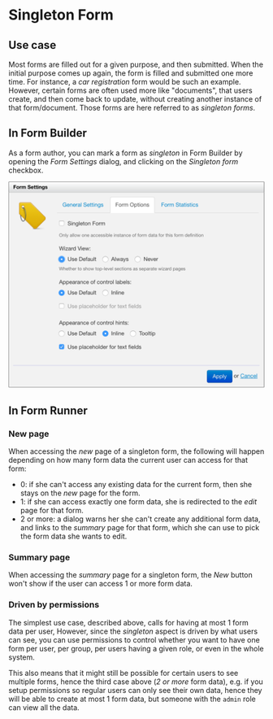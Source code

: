 # Singleton Form

<!-- toc -->

## Use case

Most forms are filled out for a given purpose, and then submitted. When the initial purpose comes up again, the form is filled and submitted one more time. For instance, a *car registration* form would be such an example. However, certain forms are often used more like "documents", that users create, and then come back to update, without creating another instance of that form/document. Those forms are here referred to as *singleton forms*.

## In Form Builder

As a form author, you can mark a form as *singleton* in Form Builder by opening the *Form Settings* dialog, and clicking on the *Singleton form* checkbox.

![](../../form-builder/images/form-settings-options.png)

## In Form Runner

### New page

When accessing the *new* page of a singleton form, the following will happen depending on how many form data the current user can access for that form:

- 0: if she can't access any existing data for the current form, then she stays on the *new* page for the form.
- 1: if she can access exactly one form data, she is redirected to the *edit* page for that form.
- 2 or more: a dialog warns her she can't create any additional form data, and links to the *summary* page for that form, which she can use to pick the form data she wants to edit.

### Summary page

When accessing the *summary* page for a singleton form, the *New* button won't show if the user can access 1 or more form data.

### Driven by permissions

The simplest use case, described above, calls for having at most 1 form data per user, However, since the *singleton* aspect is driven by what users can see, you can use permissions to control whether you want to have one form per user, per group, per users having a given role, or even in the whole system.

This also means that it might still be possible for certain users to see multiple forms, hence the third case above (*2 or more* form data), e.g. if you setup permissions so regular users can only see their own data, hence they will be able to create at most 1 form data, but someone with the `admin` role can view all the data.
